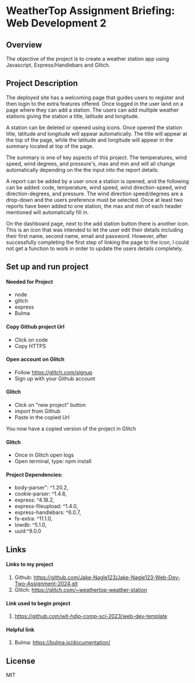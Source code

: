 # WeatherTop Assignment Briefing: Web Development 2
## Overview
The objective of the project is to create a weather station app using Javascript, Express/Handlebars and Glitch.

## Project Description
The deployed site has a welcoming page that guides users to register and then login to the extra features offered. Once logged in the user land on a page where they can add a station. The users can add multiple weather stations giving the station a title, latitude and longitude.

A station can be deleted or opened using icons. Once opened the station title, latitude and longitude will appear automatically. The title will appear at the top of the page, while the latitude and longitude will appear in the summary located at top of the page. 

The summary is one of key aspects of this project. The temperatures, wind speed, wind degrees, and pressure's, max and min and will all change automatically depending on the the input into the report details.

A report can be added by a user once a station is opened, and the following can be added: code, temperature, wind speed, wind direction-speed, wind direction-degrees, and pressure. The wind direction speed/degrees are a drop-down and the users preference must be selected. Once at least two reports have been added to one station, the max and min of each header mentioned will automatically fill in.

On the dashboard page, next to the add station button there is another icon. This is an icon that was intended to let the user edit their details including their first name, second name, email and password. However, after successfully completing the first step of linking the page to the icon, I could not get a function to work in order to update the users details completely. 

## Set up and run project
#### Needed for Project
* node
* glitch
* express
* Bulma

#### Copy Github project Url
* Click on code
* Copy HTTPS

#### Open account on Glitch
* Follow https://glitch.com/signup
* Sign up with your Github account

#### Glitch
* Click on "new project" button
* import from Github
* Paste in the copied Url

You now have a copied version of the project in Glitch

#### Glitch
* Once in Glitch open logs
* Open terminal, type: npm install

#### Project Dependencies:
* body-parser": ^1.20.2,
* cookie-parser: ^1.4.6,
* express: ^4.18.2,
* express-fileupload: ^1.4.0,
* express-handlebars: ^6.0.7,
* fs-extra: ^11.1.0,
* lowdb: ^5.1.0,
* uuid:^9.0.0

## Links
#### Links to my project
1. Github: https://github.com/Jake-Nagle123/Jake-Nagle123-Web-Dev-Two-Assignment-2024.git
2. Glitch: https://glitch.com/~weathertop-weather-station

#### Link used to begin project
1. https://github.com/wit-hdip-comp-sci-2023/web-dev-template

#### Helpful link
1. Bulma: https://bulma.io/documentation/

## License
MIT
